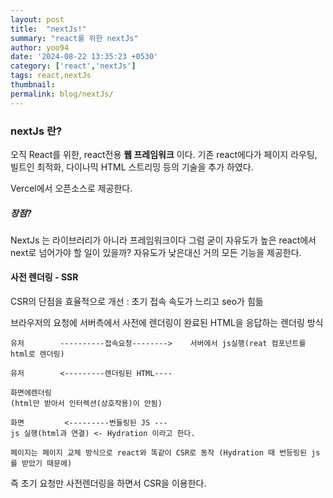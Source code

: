 ```yaml
---
layout: post
title:  "nextJs!"
summary: "react를 위한 nextJs"
author: yoo94
date: '2024-08-22 13:35:23 +0530'
category: ['react','nextJs']
tags: react,nextJs
thumbnail: 
permalink: blog/nextJs/
---
```

### nextJs 란?
오직 React를 위한, react전용 **웹 프레임워크** 이다.
기존 react에다가 페이지 라우팅, 빌트인 최적화, 다이나믹 HTML 스트리밍 등의 기술을 추가 하였다.

Vercel에서 오픈소스로 제공한다.

##### 장점?
NextJs 는 라이브러리가 아니라 프레임워크이다
그럼 굳이 자유도가 높은 react에서  next로 넘어가야 할 일이 있을까?
자유도가 낮은대신 거의 모든 기능을 제공한다.

#### 사전 렌더링 - SSR
CSR의 단점을 효율적으로 개선 : 초기 접속 속도가 느리고 seo가 힘듦

브라우저의 요청에 서버측에서 사전에 렌더링이 완료된 HTML을 응답하는 렌더링 방식
```text
유저        ----------접속요청-------->    서버에서 js실행(reat 컴포넌트를 html로 렌더링)

유저        <---------렌더링된 HTML----

화면에렌더링 
(html만 받아서 인터렉션(상호작용)이 안됨)

화면         <---------번들링된 JS ---
js 실행(html과 연결) <- Hydration 이라고 한다.

페이지는 페이지 교체 방식으로 react와 똑같이 CSR로 동작 (Hydration 때 번등링된 js를 받았기 때문에)
```
즉 초기 요청만 사전렌더링을 하면서 CSR을 이용한다.
